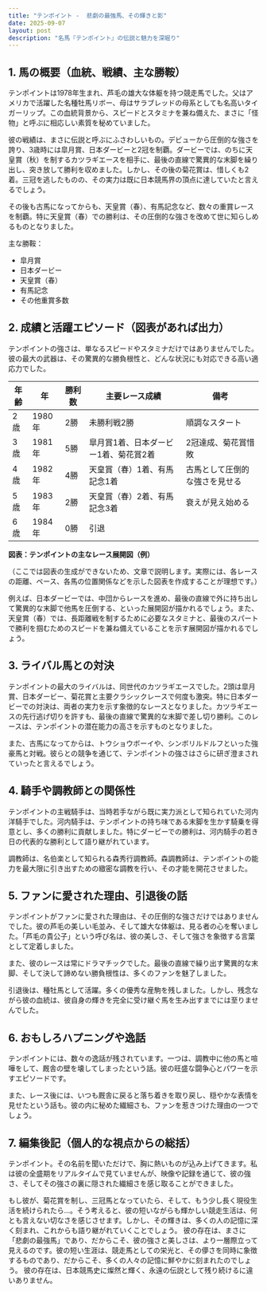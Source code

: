 ```yaml
---
title: "テンポイント -  悲劇の最強馬、その輝きと影"
date: 2025-09-07
layout: post
description: "名馬『テンポイント』の伝説と魅力を深堀り"
---
```


## 1. 馬の概要（血統、戦績、主な勝鞍）

テンポイントは1978年生まれ、芦毛の雄大な体躯を持つ競走馬でした。父はアメリカで活躍した名種牡馬リボー、母はサラブレッドの母系としても名高いタイガーリップ。この血統背景から、スピードとスタミナを兼ね備えた、まさに「怪物」と呼ぶに相応しい素質を秘めていました。

彼の戦績は、まさに伝説と呼ぶにふさわしいもの。デビューから圧倒的な強さを誇り、3歳時には皐月賞、日本ダービーと2冠を制覇。ダービーでは、のちに天皇賞（秋）を制するカツラギエースを相手に、最後の直線で驚異的な末脚を繰り出し、突き放して勝利を収めました。しかし、その後の菊花賞は、惜しくも2着。三冠を逃したものの、その実力は既に日本競馬界の頂点に達していたと言えるでしょう。

その後も古馬になってからも、天皇賞（春）、有馬記念など、数々の重賞レースを制覇。特に天皇賞（春）での勝利は、その圧倒的な強さを改めて世に知らしめるものとなりました。


主な勝鞍：

* 皐月賞
* 日本ダービー
* 天皇賞（春）
* 有馬記念
* その他重賞多数


## 2. 成績と活躍エピソード（図表があれば出力）

テンポイントの強さは、単なるスピードやスタミナだけではありませんでした。彼の最大の武器は、その驚異的な勝負根性と、どんな状況にも対応できる高い適応力でした。

| 年齢 | 年 | 勝利数 | 主要レース成績 | 備考 |
|---|---|---|---|---|
| 2歳 | 1980年 | 2勝 |  未勝利戦2勝 | 順調なスタート |
| 3歳 | 1981年 | 5勝 | 皐月賞1着、日本ダービー1着、菊花賞2着 | 2冠達成、菊花賞惜敗 |
| 4歳 | 1982年 | 4勝 | 天皇賞（春）1着、有馬記念1着 | 古馬として圧倒的な強さを見せる |
| 5歳 | 1983年 | 2勝 |  天皇賞（春）2着、有馬記念3着 |  衰えが見え始める |
| 6歳 | 1984年 | 0勝 |  引退 |  |


**図表：テンポイントの主なレース展開図（例）**

（ここでは図表の生成ができないため、文章で説明します。実際には、各レースの距離、ペース、各馬の位置関係などを示した図表を作成することが理想です。）

例えば、日本ダービーでは、中団からレースを進め、最後の直線で外に持ち出して驚異的な末脚で他馬を圧倒する、といった展開図が描かれるでしょう。また、天皇賞（春）では、長距離戦を制するために必要なスタミナと、最後のスパートで勝利を掴むためのスピードを兼ね備えていることを示す展開図が描かれるでしょう。


## 3. ライバル馬との対決

テンポイントの最大のライバルは、同世代のカツラギエースでした。2頭は皐月賞、日本ダービー、菊花賞と主要クラシックレースで何度も激突。特に日本ダービーでの対決は、両者の実力を示す象徴的なレースとなりました。カツラギエースの先行逃げ切りを許すも、最後の直線で驚異的な末脚で差し切り勝利。このレースは、テンポイントの潜在能力の高さを示すものとなりました。

また、古馬になってからは、トウショウボーイや、シンボリルドルフといった強豪馬と対戦。彼らとの競争を通じて、テンポイントの強さはさらに研ぎ澄まされていったと言えるでしょう。


## 4. 騎手や調教師との関係性

テンポイントの主戦騎手は、当時若手ながら既に実力派として知られていた河内洋騎手でした。河内騎手は、テンポイントの持ち味である末脚を生かす騎乗を得意とし、多くの勝利に貢献しました。特にダービーでの勝利は、河内騎手の若き日の代表的な勝利として語り継がれています。

調教師は、名伯楽として知られる森秀行調教師。森調教師は、テンポイントの能力を最大限に引き出すための緻密な調教を行い、その才能を開花させました。


## 5. ファンに愛された理由、引退後の話

テンポイントがファンに愛された理由は、その圧倒的な強さだけではありませんでした。彼の芦毛の美しい毛並み、そして雄大な体躯は、見る者の心を奪いました。「芦毛の貴公子」という呼び名は、彼の美しさ、そして強さを象徴する言葉として定着しました。

また、彼のレースは常にドラマチックでした。最後の直線で繰り出す驚異的な末脚、そして決して諦めない勝負根性は、多くのファンを魅了しました。

引退後は、種牡馬として活躍。多くの優秀な産駒を残しました。しかし、残念ながら彼の血統は、彼自身の輝きを完全に受け継ぐ馬を生み出すまでには至りませんでした。


## 6. おもしろハプニングや逸話

テンポイントには、数々の逸話が残されています。一つは、調教中に他の馬と喧嘩をして、厩舎の壁を壊してしまったという話。彼の旺盛な闘争心とパワーを示すエピソードです。

また、レース後には、いつも厩舎に戻ると落ち着きを取り戻し、穏やかな表情を見せたという話も。彼の内に秘めた繊細さも、ファンを惹きつけた理由の一つでしょう。


## 7. 編集後記（個人的な視点からの総括）

テンポイント。その名前を聞いただけで、胸に熱いものが込み上げてきます。私は彼の全盛期をリアルタイムで見ていませんが、映像や記録を通じて、彼の強さ、そしてその強さの裏に隠された繊細さを感じ取ることができました。

もし彼が、菊花賞を制し、三冠馬となっていたら、そして、もう少し長く現役生活を続けられたら…。そう考えると、彼の短いながらも輝かしい競走生活は、何とも言えない切なさを感じさせます。しかし、その輝きは、多くの人の記憶に深く刻まれ、これからも語り継がれていくことでしょう。  彼の存在は、まさに「悲劇の最強馬」であり、だからこそ、彼の強さと美しさは、より一層際立って見えるのです。彼の短い生涯は、競走馬としての栄光と、その儚さを同時に象徴するものであり、だからこそ、多くの人々の記憶に鮮やかに刻まれたのでしょう。  彼の存在は、日本競馬史に燦然と輝く、永遠の伝説として残り続けるに違いありません。
